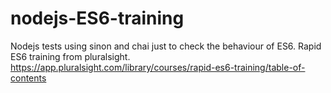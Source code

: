 # nodejs-ES6-training

Nodejs tests using sinon and chai just to check the behaviour of ES6.
Rapid ES6 training from pluralsight.  https://app.pluralsight.com/library/courses/rapid-es6-training/table-of-contents
